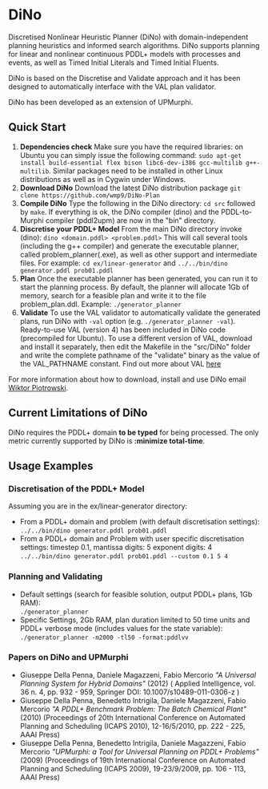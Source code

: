# DiNo
Discretised Nonlinear Heuristic Planner (DiNo) with domain-independent planning heuristics and informed search algorithms.
DiNo supports planning for linear and nonlinear continuous PDDL+ models with processes and events, as well as Timed Initial Literals and Timed Initial Fluents.

DiNo is based on the Discretise and Validate approach and it has been designed to automatically interface with the VAL plan validator.

DiNo has been developed as an extension of UPMurphi.

## Quick Start


1. **Dependencies check** Make sure you have the required libraries: on Ubuntu you can simply issue the following command: `sudo apt-get install build-essential flex bison libc6-dev-i386 gcc-multilib g++-multilib`. Similar packages need to be installed in other Linux distributions as well as in Cygwin under Windows.
2. **Download DiNo** Download the latest DiNo distribution package
`git clone https://github.com/wmp9/DiNo-Plan`
3. **Compile DiNo** Type the following in the DiNo directory:
`cd src` followed by `make`.
If everything is ok, the DiNo compiler (dino) and the PDDL-to-Murphi compiler (pddl2upm) are now in the "bin" directory. 
4. **Discretise your PDDL+ Model** From the main DiNo directory invoke (dino): `dino <domain.pddl> <problem.pddl>` This will call several tools (including the g++ compiler) and generate the executable planner, called problem_planner(.exe), as well as other support and intermediate files. For example:
`cd ex/linear-generator` and `../../bin/dino generator.pddl prob01.pddl`
5. **Plan** Once the executable planner has been generated, you can run it to start the planning process. By default, the planner will allocate 1Gb of memory, search for a feasible plan and write it to the file problem_plan.ddl. Example:
`./generator_planner`
6. **Validate** To use the VAL validator to automatically validate the generated plans, run DiNo with `-val` option (e.g. `./generator_planner -val`). Ready-to-use VAL (version 4) has been included in DiNo code (precompiled for Ubuntu).
To use a different version of VAL, download and install it separately, then edit the Makefile in the "src/DiNo" folder and write the complete pathname of the "validate" binary as the value of the VAL_PATHNAME constant. Find out more about VAL [here](https://github.com/KCL-Planning/VAL)

For more information about how to download, install and use DiNo email [Wiktor Piotrowski](mailto:wiktor.piotrowski@kcl.ac.uk).

## Current Limitations of DiNo

DiNo requires the PDDL+ domain **to be typed** for being processed. The only metric currently supported by DiNo is **:minimize total-time**.

## Usage Examples

### Discretisation of the PDDL+ Model

Assuming you are in the ex/linear-generator directory:

* From a PDDL+ domain and problem (with default discretisation settings):  
    `../../bin/dino generator.pddl prob01.pddl`
* From a PDDL+ domain and Problem with user specific discretisation settings: timestep 0.1, mantissa digits: 5 exponent digits: 4  
    `../../bin/dino generator.pddl prob01.pddl --custom 0.1 5 4`

### Planning and Validating

* Default settings (search for feasible solution, output PDDL+ plans, 1Gb RAM):  
    `./generator_planner`
* Specific Settings, 2Gb RAM, plan duration limited to 50 time units and PDDL+ verbose mode (includes values for the state variable):  
   `./generator_planner -m2000 -tl50 -format:pddlvv`

### Papers on DiNo and UPMurphi

* Giuseppe Della Penna, Daniele Magazzeni, Fabio Mercorio *"A Universal Planning System for Hybrid Domains"* (2012) ( Applied Intelligence, vol. 36 n. 4, pp. 932 - 959, Springer DOI: 10.1007/s10489-011-0306-z	)
* Giuseppe Della Penna, Benedetto Intrigila, Daniele Magazzeni, Fabio Mercorio *"A PDDL+ Benchmark Problem: The Batch Chemical Plant"* (2010) (Proceedings of 20th International Conference on Automated Planning and Scheduling (ICAPS 2010), 12-16/5/2010, pp. 222 - 225, AAAI Press)
* Giuseppe Della Penna, Benedetto Intrigila, Daniele Magazzeni, Fabio Mercorio *"UPMurphi: a Tool for Universal Planning on PDDL+ Problems"* (2009) (Proceedings of 19th International Conference on Automated Planning and Scheduling (ICAPS 2009), 19-23/9/2009, pp. 106 - 113, AAAI Press)

